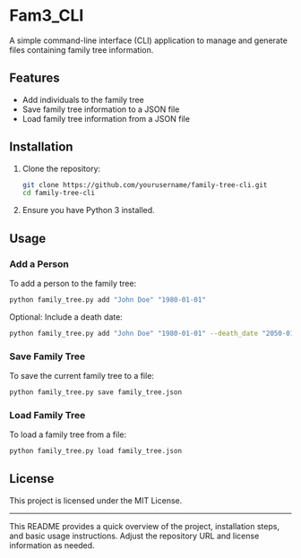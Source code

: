 # Fam3_CLI

A simple command-line interface (CLI) application to manage and generate files containing family tree information.

## Features

- Add individuals to the family tree
- Save family tree information to a JSON file
- Load family tree information from a JSON file

## Installation

1. Clone the repository:
    ```sh
    git clone https://github.com/yourusername/family-tree-cli.git
    cd family-tree-cli
    ```

2. Ensure you have Python 3 installed.

## Usage

### Add a Person

To add a person to the family tree:
```sh
python family_tree.py add "John Doe" "1980-01-01"
```

Optional: Include a death date:
```sh
python family_tree.py add "John Doe" "1980-01-01" --death_date "2050-01-01"
```

### Save Family Tree

To save the current family tree to a file:
```sh
python family_tree.py save family_tree.json
```

### Load Family Tree

To load a family tree from a file:
```sh
python family_tree.py load family_tree.json
```

## License

This project is licensed under the MIT License.

---

This README provides a quick overview of the project, installation steps, and basic usage instructions. Adjust the repository URL and license information as needed.
